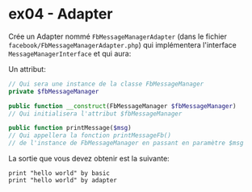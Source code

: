# ex04 - Adapter

Crée un Adapter nommé `FbMessageManagerAdapter` (dans le fichier `facebook/FbMessageManagerAdapter.php`) qui implémentera l'interface `MessageManagerInterface` et qui aura:

Un attribut:
```php
// Qui sera une instance de la classe FbMessageManager
private $fbMessageManager
```

```php
public function __construct(FbMessageManager $fbMessageManager)
// Qui initialisera l'attribut $fbMessageManager

public function printMessage($msg)
// Qui appellera la fonction printMessageFb()
// de l'instance de FbMessageManager en passant en paramètre $msg
```

La sortie que vous devez obtenir est la suivante: 
```
print "hello world" by basic
print "hello world" by adapter
```